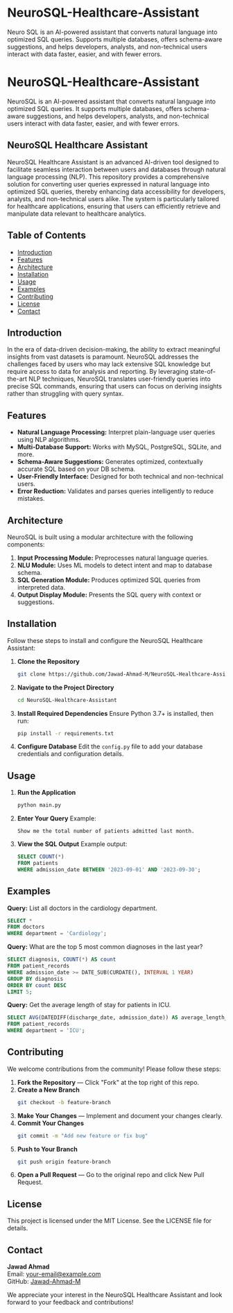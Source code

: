 # NeuroSQL-Healthcare-Assistant
Neuro SQL is an AI-powered assistant that converts natural language into optimized SQL queries. Supports multiple databases, offers schema-aware suggestions, and helps developers, analysts, and non-technical users interact with data faster, easier, and with fewer errors.


# NeuroSQL-Healthcare-Assistant

NeuroSQL is an AI-powered assistant that converts natural language into optimized SQL queries. It supports multiple databases, offers schema-aware suggestions, and helps developers, analysts, and non-technical users interact with data faster, easier, and with fewer errors.

## NeuroSQL Healthcare Assistant
NeuroSQL Healthcare Assistant is an advanced AI-driven tool designed to facilitate seamless interaction between users and databases through natural language processing (NLP). This repository provides a comprehensive solution for converting user queries expressed in natural language into optimized SQL queries, thereby enhancing data accessibility for developers, analysts, and non-technical users alike. The system is particularly tailored for healthcare applications, ensuring that users can efficiently retrieve and manipulate data relevant to healthcare analytics.

## Table of Contents
- [Introduction](#introduction)
- [Features](#features)
- [Architecture](#architecture)
- [Installation](#installation)
- [Usage](#usage)
- [Examples](#examples)
- [Contributing](#contributing)
- [License](#license)
- [Contact](#contact)

## Introduction
In the era of data-driven decision-making, the ability to extract meaningful insights from vast datasets is paramount. NeuroSQL addresses the challenges faced by users who may lack extensive SQL knowledge but require access to data for analysis and reporting. By leveraging state-of-the-art NLP techniques, NeuroSQL translates user-friendly queries into precise SQL commands, ensuring that users can focus on deriving insights rather than struggling with query syntax.

## Features
- **Natural Language Processing:** Interpret plain-language user queries using NLP algorithms.
- **Multi-Database Support:** Works with MySQL, PostgreSQL, SQLite, and more.
- **Schema-Aware Suggestions:** Generates optimized, contextually accurate SQL based on your DB schema.
- **User-Friendly Interface:** Designed for both technical and non-technical users.
- **Error Reduction:** Validates and parses queries intelligently to reduce mistakes.

## Architecture
NeuroSQL is built using a modular architecture with the following components:
1. **Input Processing Module:** Preprocesses natural language queries.
2. **NLU Module:** Uses ML models to detect intent and map to database schema.
3. **SQL Generation Module:** Produces optimized SQL queries from interpreted data.
4. **Output Display Module:** Presents the SQL query with context or suggestions.

## Installation
Follow these steps to install and configure the NeuroSQL Healthcare Assistant:

1. **Clone the Repository**
    ```bash
    git clone https://github.com/Jawad-Ahmad-M/NeuroSQL-Healthcare-Assistant.git
    ```
2. **Navigate to the Project Directory**
    ```bash
    cd NeuroSQL-Healthcare-Assistant
    ```
3. **Install Required Dependencies**
    Ensure Python 3.7+ is installed, then run:
    ```bash
    pip install -r requirements.txt
    ```
4. **Configure Database**
    Edit the `config.py` file to add your database credentials and configuration details.

## Usage
1. **Run the Application**
    ```bash
    python main.py
    ```
2. **Enter Your Query**
    Example:
    ```text
    Show me the total number of patients admitted last month.
    ```
3. **View the SQL Output**
    Example output:
    ```sql
    SELECT COUNT(*) 
    FROM patients 
    WHERE admission_date BETWEEN '2023-09-01' AND '2023-09-30';
    ```

## Examples
**Query:** List all doctors in the cardiology department.
```sql
SELECT * 
FROM doctors 
WHERE department = 'Cardiology';
```

**Query:** What are the top 5 most common diagnoses in the last year?
```sql
SELECT diagnosis, COUNT(*) AS count 
FROM patient_records 
WHERE admission_date >= DATE_SUB(CURDATE(), INTERVAL 1 YEAR) 
GROUP BY diagnosis 
ORDER BY count DESC 
LIMIT 5;
```

**Query:** Get the average length of stay for patients in ICU.
```sql
SELECT AVG(DATEDIFF(discharge_date, admission_date)) AS average_length_of_stay 
FROM patient_records 
WHERE department = 'ICU';
```

## Contributing
We welcome contributions from the community! Please follow these steps:

1. **Fork the Repository** — Click "Fork" at the top right of this repo.
2. **Create a New Branch**
    ```bash
    git checkout -b feature-branch
    ```
3. **Make Your Changes** — Implement and document your changes clearly.
4. **Commit Your Changes**
    ```bash
    git commit -m "Add new feature or fix bug"
    ```
5. **Push to Your Branch**
    ```bash
    git push origin feature-branch
    ```
6. **Open a Pull Request** — Go to the original repo and click New Pull Request.

## License
This project is licensed under the MIT License. See the LICENSE file for details.

## Contact
**Jawad Ahmad**  
Email: your-email@example.com  
GitHub: [Jawad-Ahmad-M](https://github.com/Jawad-Ahmad-M)

We appreciate your interest in the NeuroSQL Healthcare Assistant and look forward to your feedback and contributions!

